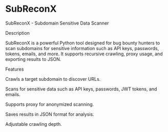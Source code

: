 # SubReconX

SubReconX - Subdomain Sensitive Data Scanner

Description

SubReconX is a powerful Python tool designed for bug bounty hunters to scan subdomains for sensitive information such as API keys, passwords, tokens, emails, and more. It supports recursive crawling, proxy usage, and exporting results to JSON.

Features

Crawls a target subdomain to discover URLs.

Scans for sensitive data such as API keys, passwords, JWT tokens, and emails.

Supports proxy for anonymized scanning.

Saves results in JSON format for analysis.

Adjustable crawling depth.
